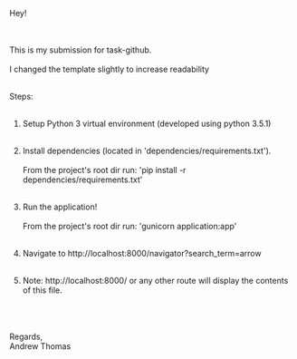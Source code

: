 Hey! <br><br><br>

This is my submission for task-github. <br><br>
I changed the template slightly to increase readability <br><br>

Steps: <br><br>

1)  Setup Python 3 virtual environment (developed using python 3.5.1) <br><br>

2)  Install dependencies (located in 'dependencies/requirements.txt'). <br><br>
    From the project's root dir run: 'pip install -r dependencies/requirements.txt' <br><br>

3)  Run the application! <br><br>
    From the project's root dir run: 'gunicorn application:app' <br><br>

4)  Navigate to http://localhost:8000/navigator?search_term=arrow <br><br>

5)  Note: http://localhost:8000/ or any other route will display the contents of this file.

<br><br><br>
Regards, <br>
Andrew Thomas

